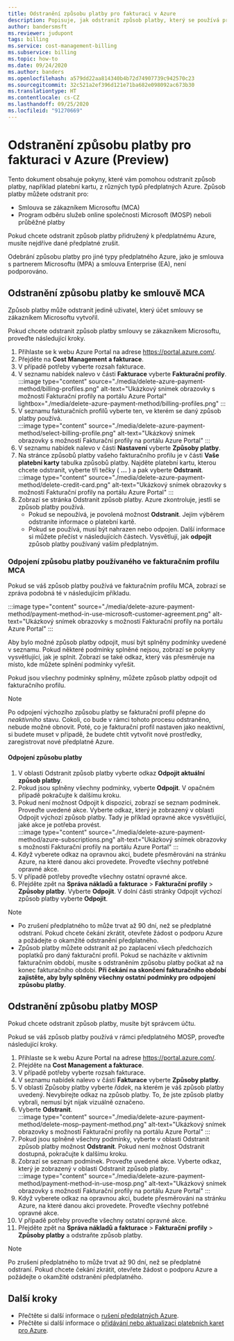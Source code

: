 ```yaml
---
title: Odstranění způsobu platby pro fakturaci v Azure
description: Popisuje, jak odstranit způsob platby, který se používá pro předplatné Azure.
author: bandersmsft
ms.reviewer: judupont
tags: billing
ms.service: cost-management-billing
ms.subservice: billing
ms.topic: how-to
ms.date: 09/24/2020
ms.author: banders
ms.openlocfilehash: a579dd22aa814340b4b72d74907739c942570c23
ms.sourcegitcommit: 32c521a2ef396d121e71ba682e098092ac673b30
ms.translationtype: HT
ms.contentlocale: cs-CZ
ms.lasthandoff: 09/25/2020
ms.locfileid: "91270669"
---
```

# <a name="delete-an-azure-billing-payment-method-preview"></a>Odstranění způsobu platby pro fakturaci v Azure (Preview)

Tento dokument obsahuje pokyny, které vám pomohou odstranit způsob platby, například platební kartu, z různých typů předplatných Azure. Způsob platby můžete odstranit pro:

- Smlouva se zákazníkem Microsoftu (MCA)
- Program odběru služeb online společnosti Microsoft (MOSP) neboli průběžné platby

Pokud chcete odstranit způsob platby přidružený k předplatnému Azure, musíte nejdříve dané předplatné zrušit.

Odebrání způsobu platby pro jiné typy předplatného Azure, jako je smlouva s partnerem Microsoftu (MPA) a smlouva Enterprise (EA), není podporováno.

## <a name="delete-an-mca-payment-method"></a>Odstranění způsobu platby ke smlouvě MCA

Způsob platby může odstranit jedině uživatel, který účet smlouvy se zákazníkem Microsoftu vytvořil.

Pokud chcete odstranit způsob platby smlouvy se zákazníkem Microsoftu, proveďte následující kroky.

1. Přihlaste se k webu Azure Portal na adrese https://portal.azure.com/.
1. Přejděte na **Cost Management a fakturace**.
1. V případě potřeby vyberte rozsah fakturace.
1. V seznamu nabídek nalevo v části **Fakturace** vyberte **Fakturační profily**.  
    :::image type="content" source="./media/delete-azure-payment-method/billing-profiles.png" alt-text="Ukázkový snímek obrazovky s možností Fakturační profily na portálu Azure Portal" lightbox="./media/delete-azure-payment-method/billing-profiles.png" :::
1. V seznamu fakturačních profilů vyberte ten, ve kterém se daný způsob platby používá.  
    :::image type="content" source="./media/delete-azure-payment-method/select-billing-profile.png" alt-text="Ukázkový snímek obrazovky s možností Fakturační profily na portálu Azure Portal" :::
1. V seznamu nabídek nalevo v části **Nastavení** vyberte **Způsoby platby**.
1. Na stránce způsobů platby vašeho fakturačního profilu je v části **Vaše platební karty** tabulka způsobů platby. Najděte platební kartu, kterou chcete odstranit, vyberte tři tečky ( **...** ) a pak vyberte **Odstranit**.  
    :::image type="content" source="./media/delete-azure-payment-method/delete-credit-card.png" alt-text="Ukázkový snímek obrazovky s možností Fakturační profily na portálu Azure Portal" :::
1. Zobrazí se stránka Odstranit způsob platby. Azure zkontroluje, jestli se způsob platby používá.
    - Pokud se nepoužívá, je povolená možnost **Odstranit**. Jejím výběrem odstraníte informace o platební kartě.
    - Pokud se používá, musí být nahrazen nebo odpojen. Další informace si můžete přečíst v následujících částech. Vysvětlují, jak **odpojit** způsob platby používaný vaším předplatným.

### <a name="detach-payment-method-used-by-an-mca-billing-profile"></a>Odpojení způsobu platby používaného ve fakturačním profilu MCA

Pokud se váš způsob platby používá ve fakturačním profilu MCA, zobrazí se zpráva podobná té v následujícím příkladu.

:::image type="content" source="./media/delete-azure-payment-method/payment-method-in-use-microsoft-customer-agreement.png" alt-text="Ukázkový snímek obrazovky s možností Fakturační profily na portálu Azure Portal" :::

Aby bylo možné způsob platby odpojit, musí být splněny podmínky uvedené v seznamu. Pokud některé podmínky splněné nejsou, zobrazí se pokyny vysvětlující, jak je splnit. Zobrazí se také odkaz, který vás přesměruje na místo, kde můžete splnění podmínky vyřešit.

Pokud jsou všechny podmínky splněny, můžete způsob platby odpojit od fakturačního profilu.

> [!NOTE]
> Po odpojení výchozího způsobu platby se fakturační profil přepne do _neaktivního_ stavu. Cokoli, co bude v rámci tohoto procesu odstraněno, nebude možné obnovit. Poté, co je fakturační profil nastaven jako neaktivní, si budete muset v případě, že budete chtít vytvořit nové prostředky, zaregistrovat nové předplatné Azure.

#### <a name="to-detach-a-payment-method"></a>Odpojení způsobu platby

1. V oblasti Odstranit způsob platby vyberte odkaz **Odpojit aktuální způsob platby**.
1. Pokud jsou splněny všechny podmínky, vyberte **Odpojit**. V opačném případě pokračujte k dalšímu kroku.
1. Pokud není možnost Odpojit k dispozici, zobrazí se seznam podmínek. Proveďte uvedené akce. Vyberte odkaz, který je zobrazený v oblasti Odpojit výchozí způsob platby. Tady je příklad opravné akce vysvětlující, jaké akce je potřeba provést.  
    :::image type="content" source="./media/delete-azure-payment-method/azure-subscriptions.png" alt-text="Ukázkový snímek obrazovky s možností Fakturační profily na portálu Azure Portal" :::
1. Když vyberete odkaz na opravnou akci, budete přesměrováni na stránku Azure, na které danou akci provedete. Proveďte všechny potřebné opravné akce.
1. V případě potřeby proveďte všechny ostatní opravné akce.
1. Přejděte zpět na **Správa nákladů a fakturace** > **Fakturační profily** > **Způsoby platby**. Vyberte **Odpojit**. V dolní části stránky Odpojit výchozí způsob platby vyberte **Odpojit**.

> [!NOTE]
> - Po zrušení předplatného to může trvat až 90 dní, než se předplatné odstraní. Pokud chcete čekání zkrátit, otevřete žádost o podporu Azure a požádejte o okamžité odstranění předplatného.
> - Způsob platby můžete odstranit až po zaplacení všech předchozích poplatků pro daný fakturační profil. Pokud se nacházíte v aktivním fakturačním období, musíte s odstraněním způsobu platby počkat až na konec fakturačního období. **Při čekání na skončení fakturačního období zajistěte, aby byly splněny všechny ostatní podmínky pro odpojení způsobu platby**.

## <a name="delete-a-mosp-payment-method"></a>Odstranění způsobu platby MOSP

Pokud chcete odstranit způsob platby, musíte být správcem účtu.

Pokud se váš způsob platby používá v rámci předplatného MOSP, proveďte následující kroky.

1. Přihlaste se k webu Azure Portal na adrese https://portal.azure.com/.
1. Přejděte na **Cost Management a fakturace**.
1. V případě potřeby vyberte rozsah fakturace.
1. V seznamu nabídek nalevo v části **Fakturace** vyberte **Způsoby platby**.
1. V oblasti Způsoby platby vyberte _řádek_, na kterém je váš způsob platby uvedený. Nevybírejte odkaz na způsob platby. To, že jste způsob platby vybrali, nemusí být nijak vizuálně označeno.
1. Vyberte **Odstranit**.  
    :::image type="content" source="./media/delete-azure-payment-method/delete-mosp-payment-method.png" alt-text="Ukázkový snímek obrazovky s možností Fakturační profily na portálu Azure Portal" :::
1. Pokud jsou splněné všechny podmínky, vyberte v oblasti Odstranit způsob platby možnost **Odstranit**. Pokud není možnost Odstranit dostupná, pokračujte k dalšímu kroku.
1. Zobrazí se seznam podmínek. Proveďte uvedené akce. Vyberte odkaz, který je zobrazený v oblasti Odstranit způsob platby.  
    :::image type="content" source="./media/delete-azure-payment-method/payment-method-in-use-mosp.png" alt-text="Ukázkový snímek obrazovky s možností Fakturační profily na portálu Azure Portal" :::
1. Když vyberete odkaz na opravnou akci, budete přesměrováni na stránku Azure, na které danou akci provedete. Proveďte všechny potřebné opravné akce.
1. V případě potřeby proveďte všechny ostatní opravné akce.
1. Přejděte zpět na **Správa nákladů a fakturace** > **Fakturační profily** > **Způsoby platby** a odstraňte způsob platby.

> [!NOTE]
> Po zrušení předplatného to může trvat až 90 dní, než se předplatné odstraní. Pokud chcete čekání zkrátit, otevřete žádost o podporu Azure a požádejte o okamžité odstranění předplatného.

## <a name="next-steps"></a>Další kroky

- Přečtěte si další informace o [rušení předplatných Azure](cancel-azure-subscription.md).
- Přečtěte si další informace o [přidávání nebo aktualizaci platebních karet pro Azure](change-credit-card.md).